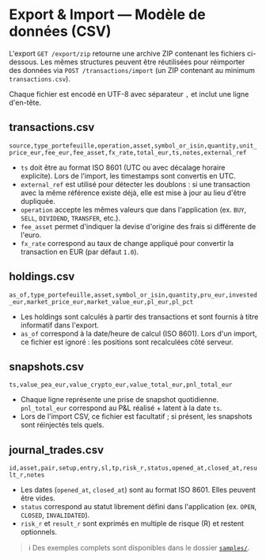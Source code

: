 # Export & Import — Modèle de données (CSV)

L'export `GET /export/zip` retourne une archive ZIP contenant les fichiers ci-dessous. Les mêmes structures peuvent être réutilisées pour réimporter des données via `POST /transactions/import` (un ZIP contenant au minimum `transactions.csv`).

Chaque fichier est encodé en UTF-8 avec séparateur `,` et inclut une ligne d'en-tête.

## transactions.csv

`source,type_portefeuille,operation,asset,symbol_or_isin,quantity,unit_price_eur,fee_eur,fee_asset,fx_rate,total_eur,ts,notes,external_ref`

- `ts` doit être au format ISO 8601 (UTC ou avec décalage horaire explicite). Lors de l'import, les timestamps sont convertis en UTC.
- `external_ref` est utilisé pour détecter les doublons : si une transaction avec la même référence existe déjà, elle est mise à jour au lieu d'être dupliquée.
- `operation` accepte les mêmes valeurs que dans l'application (ex. `BUY`, `SELL`, `DIVIDEND`, `TRANSFER`, etc.).
- `fee_asset` permet d'indiquer la devise d'origine des frais si différente de l'euro.
- `fx_rate` correspond au taux de change appliqué pour convertir la transaction en EUR (par défaut `1.0`).

## holdings.csv

`as_of,type_portefeuille,asset,symbol_or_isin,quantity,pru_eur,invested_eur,market_price_eur,market_value_eur,pl_eur,pl_pct`

- Les holdings sont calculés à partir des transactions et sont fournis à titre informatif dans l'export.
- `as_of` correspond à la date/heure de calcul (ISO 8601). Lors d'un import, ce fichier est ignoré : les positions sont recalculées côté serveur.

## snapshots.csv

`ts,value_pea_eur,value_crypto_eur,value_total_eur,pnl_total_eur`

- Chaque ligne représente une prise de snapshot quotidienne. `pnl_total_eur` correspond au P&L réalisé + latent à la date `ts`.
- Lors de l'import CSV, ce fichier est facultatif ; si présent, les snapshots sont réinjectés tels quels.

## journal_trades.csv

`id,asset,pair,setup,entry,sl,tp,risk_r,status,opened_at,closed_at,result_r,notes`

- Les dates (`opened_at`, `closed_at`) sont au format ISO 8601. Elles peuvent être vides.
- `status` correspond au statut librement défini dans l'application (ex. `OPEN`, `CLOSED`, `INVALIDATED`).
- `risk_r` et `result_r` sont exprimés en multiple de risque (R) et restent optionnels.

> ℹ️ Des exemples complets sont disponibles dans le dossier [`samples/`](../samples/).
